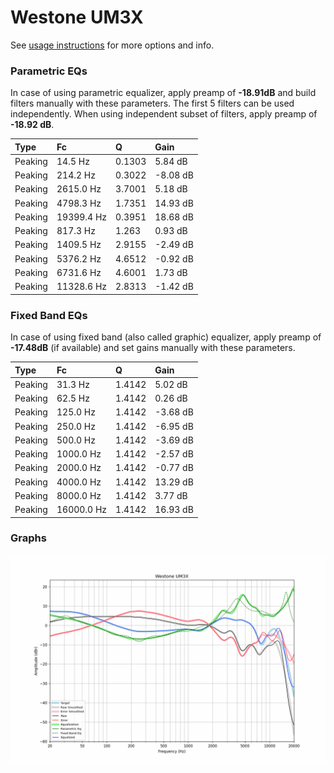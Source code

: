 # Westone UM3X
See [usage instructions](https://github.com/jaakkopasanen/AutoEq#usage) for more options and info.

### Parametric EQs
In case of using parametric equalizer, apply preamp of **-18.91dB** and build filters manually
with these parameters. The first 5 filters can be used independently.
When using independent subset of filters, apply preamp of **-18.92 dB**.

| Type    | Fc         |      Q | Gain     |
|:--------|:-----------|:-------|:---------|
| Peaking | 14.5 Hz    | 0.1303 | 5.84 dB  |
| Peaking | 214.2 Hz   | 0.3022 | -8.08 dB |
| Peaking | 2615.0 Hz  | 3.7001 | 5.18 dB  |
| Peaking | 4798.3 Hz  | 1.7351 | 14.93 dB |
| Peaking | 19399.4 Hz | 0.3951 | 18.68 dB |
| Peaking | 817.3 Hz   | 1.263  | 0.93 dB  |
| Peaking | 1409.5 Hz  | 2.9155 | -2.49 dB |
| Peaking | 5376.2 Hz  | 4.6512 | -0.92 dB |
| Peaking | 6731.6 Hz  | 4.6001 | 1.73 dB  |
| Peaking | 11328.6 Hz | 2.8313 | -1.42 dB |

### Fixed Band EQs
In case of using fixed band (also called graphic) equalizer, apply preamp of **-17.48dB**
(if available) and set gains manually with these parameters.

| Type    | Fc         |      Q | Gain     |
|:--------|:-----------|:-------|:---------|
| Peaking | 31.3 Hz    | 1.4142 | 5.02 dB  |
| Peaking | 62.5 Hz    | 1.4142 | 0.26 dB  |
| Peaking | 125.0 Hz   | 1.4142 | -3.68 dB |
| Peaking | 250.0 Hz   | 1.4142 | -6.95 dB |
| Peaking | 500.0 Hz   | 1.4142 | -3.69 dB |
| Peaking | 1000.0 Hz  | 1.4142 | -2.57 dB |
| Peaking | 2000.0 Hz  | 1.4142 | -0.77 dB |
| Peaking | 4000.0 Hz  | 1.4142 | 13.29 dB |
| Peaking | 8000.0 Hz  | 1.4142 | 3.77 dB  |
| Peaking | 16000.0 Hz | 1.4142 | 16.93 dB |

### Graphs
![](./Westone%20UM3X.png)